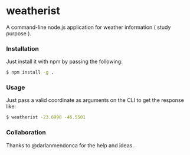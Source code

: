 # weatherist
A command-line node.js application for weather information ( study purpose ).

### Installation
Just install it with npm by passing the following:

```sh
$ npm install -g .
```



### Usage
Just pass a valid coordinate as arguments on the CLI to get the response like:

```sh
$ weatherist -23.6998 -46.5501
```

### Collaboration
Thanks to @darlanmendonca for the help and ideas.
